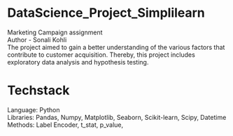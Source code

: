 # DataScience_Project_Simplilearn
Marketing Campaign assignment 
<br>
Author - Sonali Kohli
<br>
The project aimed to gain a better understanding of the various factors that contribute to customer acquisition. Thereby, this project includes exploratory data analysis and hypothesis testing.
<br>
# Techstack
Language: Python
<br>
Libraries: Pandas, Numpy, Matplotlib, Seaborn, Scikit-learn, Scipy, Datetime
<br>
Methods: Label Encoder, t_stat, p_value, 

